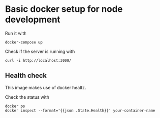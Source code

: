 # Basic docker setup for node development

Run it with

```
docker-compose up
```

Check if the server is running with

```
curl -i http://localhost:3000/
```

## Health check

This image makes use of docker healtz.

Check the status with

```
docker ps
docker inspect --format='{{json .State.Health}}' your-container-name
```
